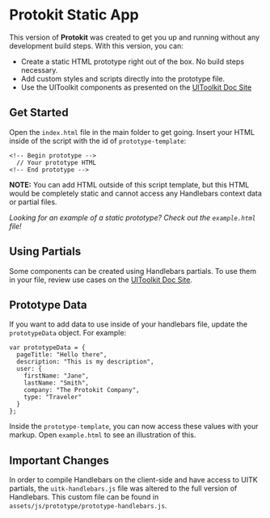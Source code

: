 [docsite]: https://wwwegenciacom.int-maui.sb.karmalab.net/uitoolkit-doc-site/

# Protokit Static App

This version of **Protokit** was created to get you up and running without any development build steps. With this version, you can:

* Create a static HTML prototype right out of the box. No build steps necessary.
* Add custom styles and scripts directly into the prototype file.
* Use the UIToolkit components as presented on the [UIToolkit Doc Site][docsite]

## Get Started

Open the `index.html` file in the main folder to get going. Insert your HTML inside of the script with the id of `prototype-template`:

```
<!-- Begin prototype -->
  // Your prototype HTML
<!-- End prototype -->
```

**NOTE:** You can add HTML outside of this script template, but this HTML would be completely static and cannot access any Handlebars context data or partial files.

*Looking for an example of a static prototype? Check out the `example.html` file!*

## Using Partials

Some components can be created using Handlebars partials. To use them in your file, review use cases on the [UIToolkit Doc Site][docsite].

## Prototype Data

If you want to add data to use inside of your handlebars file, update the `prototypeData` object. For example:

```
var prototypeData = {
  pageTitle: "Hello there",
  description: "This is my description",
  user: {
    firstName: "Jane",
    lastName: "Smith",
    company: "The Protokit Company",
    type: "Traveler"
  }
};
```

Inside the `prototype-template`, you can now access these values with your markup. Open `example.html` to see an illustration of this.

## Important Changes

In order to compile Handlebars on the client-side and have access to UITK partials, the `uitk-handlebars.js` file was altered to the full version of Handlebars. This custom file can be found in `assets/js/prototype/prototype-handlebars.js`.